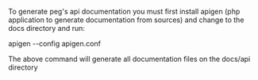 To generate peg's api documentation you must first install 
apigen (php application to generate documentation from sources)
and change to the docs directory and run:

apigen --config apigen.conf

The above command will generate all documentation files on the 
docs/api directory
